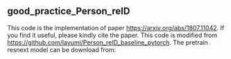 ﻿## good_practice_Person_reID
This code is the implementation of paper https://arxiv.org/abs/1807.11042. If you find it useful, please kindly cite the paper.
This code is modified from https://github.com/layumi/Person_reID_baseline_pytorch.
The pretrain resnext model can be download from: